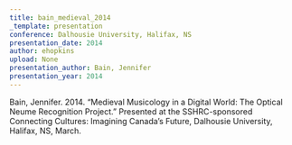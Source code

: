 ```yaml
---
title: bain_medieval_2014
_template: presentation
conference: Dalhousie University, Halifax, NS
presentation_date: 2014
author: ehopkins
upload: None
presentation_author: Bain, Jennifer
presentation_year: 2014
---
```

Bain, Jennifer. 2014. “Medieval Musicology in a Digital World: The Optical Neume Recognition Project.” Presented at the SSHRC-sponsored Connecting Cultures: Imagining Canada’s Future, Dalhousie University, Halifax, NS, March.
